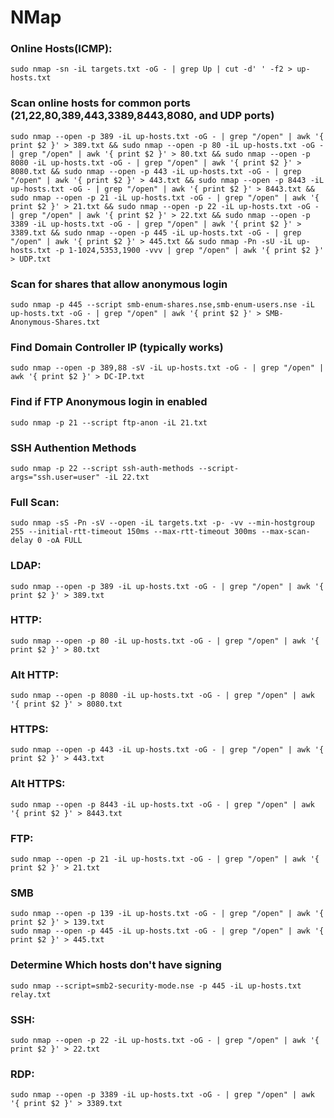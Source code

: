 # NMap

### Online Hosts(ICMP):

```
sudo nmap -sn -iL targets.txt -oG - | grep Up | cut -d' ' -f2 > up-hosts.txt
```

### Scan online hosts for common ports (21,22,80,389,443,3389,8443,8080, and UDP ports)

```
sudo nmap --open -p 389 -iL up-hosts.txt -oG - | grep "/open" | awk '{ print $2 }' > 389.txt && sudo nmap --open -p 80 -iL up-hosts.txt -oG - | grep "/open" | awk '{ print $2 }' > 80.txt && sudo nmap --open -p 8080 -iL up-hosts.txt -oG - | grep "/open" | awk '{ print $2 }' > 8080.txt && sudo nmap --open -p 443 -iL up-hosts.txt -oG - | grep "/open" | awk '{ print $2 }' > 443.txt && sudo nmap --open -p 8443 -iL up-hosts.txt -oG - | grep "/open" | awk '{ print $2 }' > 8443.txt && sudo nmap --open -p 21 -iL up-hosts.txt -oG - | grep "/open" | awk '{ print $2 }' > 21.txt && sudo nmap --open -p 22 -iL up-hosts.txt -oG - | grep "/open" | awk '{ print $2 }' > 22.txt && sudo nmap --open -p 3389 -iL up-hosts.txt -oG - | grep "/open" | awk '{ print $2 }' > 3389.txt && sudo nmap --open -p 445 -iL up-hosts.txt -oG - | grep "/open" | awk '{ print $2 }' > 445.txt && sudo nmap -Pn -sU -iL up-hosts.txt -p 1-1024,5353,1900 -vvv | grep "/open" | awk '{ print $2 }' > UDP.txt
```

### Scan for shares that allow anonymous login

```
sudo nmap -p 445 --script smb-enum-shares.nse,smb-enum-users.nse -iL up-hosts.txt -oG - | grep "/open" | awk '{ print $2 }' > SMB-Anonymous-Shares.txt
```

### Find Domain Controller IP (typically works)

```
sudo nmap --open -p 389,88 -sV -iL up-hosts.txt -oG - | grep "/open" | awk '{ print $2 }' > DC-IP.txt
```

### Find if FTP Anonymous login in enabled

```
sudo nmap -p 21 --script ftp-anon -iL 21.txt
```

### SSH Authention Methods

```
sudo nmap -p 22 --script ssh-auth-methods --script-args="ssh.user=user" -iL 22.txt
```

### Full Scan:

```
sudo nmap -sS -Pn -sV --open -iL targets.txt -p- -vv --min-hostgroup 255 --initial-rtt-timeout 150ms --max-rtt-timeout 300ms --max-scan-delay 0 -oA FULL
```

### LDAP:

```
sudo nmap --open -p 389 -iL up-hosts.txt -oG - | grep "/open" | awk '{ print $2 }' > 389.txt
```

### HTTP:

```
sudo nmap --open -p 80 -iL up-hosts.txt -oG - | grep "/open" | awk '{ print $2 }' > 80.txt
```

### Alt HTTP:

```
sudo nmap --open -p 8080 -iL up-hosts.txt -oG - | grep "/open" | awk '{ print $2 }' > 8080.txt
```

### HTTPS:

```
sudo nmap --open -p 443 -iL up-hosts.txt -oG - | grep "/open" | awk '{ print $2 }' > 443.txt
```

### Alt HTTPS:

```
sudo nmap --open -p 8443 -iL up-hosts.txt -oG - | grep "/open" | awk '{ print $2 }' > 8443.txt
```

### FTP:

```
sudo nmap --open -p 21 -iL up-hosts.txt -oG - | grep "/open" | awk '{ print $2 }' > 21.txt
```

### SMB

```
sudo nmap --open -p 139 -iL up-hosts.txt -oG - | grep "/open" | awk '{ print $2 }' > 139.txt
sudo nmap --open -p 445 -iL up-hosts.txt -oG - | grep "/open" | awk '{ print $2 }' > 445.txt
```

### Determine Which hosts don't have signing

```
sudo nmap --script=smb2-security-mode.nse -p 445 -iL up-hosts.txt relay.txt
```

### SSH:

```
sudo nmap --open -p 22 -iL up-hosts.txt -oG - | grep "/open" | awk '{ print $2 }' > 22.txt
```

### RDP:

```
sudo nmap --open -p 3389 -iL up-hosts.txt -oG - | grep "/open" | awk '{ print $2 }' > 3389.txt
```

